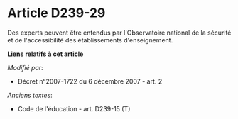# Article D239-29

Des experts peuvent être entendus par l'Observatoire national de la sécurité et de l'accessibilité des établissements
d'enseignement.

**Liens relatifs à cet article**

_Modifié par_:

  - Décret n°2007-1722 du 6 décembre 2007 - art. 2

_Anciens textes_:

  - Code de l'éducation - art. D239-15 (T)
